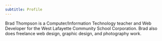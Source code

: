 ```yaml
---
subtitle: Profile
---
```


Brad Thompson is a Computer/Information Technology teacher and Web Developer for the West Lafayette Community School Corporation. Brad also does freelance web design, graphic design, and photography work.
